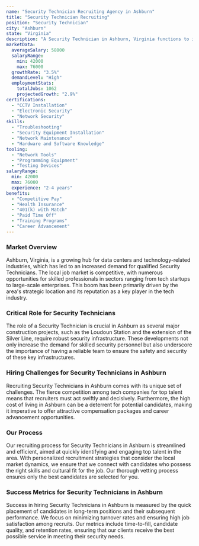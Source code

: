 ```yaml
---
name: "Security Technician Recruiting Agency in Ashburn"
title: "Security Technician Recruiting"
position: "Security Technician"
city: "Ashburn"
state: "Virginia"
description: "A Security Technician in Ashburn, Virginia functions to install, repair, and manage security systems like CCTV cameras, alarms, and fire suppression systems."
marketData:
  averageSalary: 58000
  salaryRange:
    min: 42000
    max: 76000
  growthRate: "3.5%"
  demandLevel: "High"
  employmentStats:
    totalJobs: 1062
    projectedGrowth: "2.9%"
certifications:
  - "CCTV Installation"
  - "Electronic Security"
  - "Network Security"
skills:
  - "Troubleshooting"
  - "Security Equipment Installation"
  - "Network Maintenance"
  - "Hardware and Software Knowledge"
tooling:
  - "Network Tools"
  - "Programming Equipment"
  - "Testing Devices"
salaryRange:
  min: 42000
  max: 76000
  experience: "2-4 years"
benefits:
  - "Competitive Pay"
  - "Health Insurance"
  - "401(k) with Match"
  - "Paid Time Off"
  - "Training Programs"
  - "Career Advancement"
---
```


### Market Overview
Ashburn, Virginia, is a growing hub for data centers and technology-related industries, which has led to an increased demand for qualified Security Technicians. The local job market is competitive, with numerous opportunities for skilled professionals in sectors ranging from tech startups to large-scale enterprises. This boom has been primarily driven by the area's strategic location and its reputation as a key player in the tech industry.

### Critical Role for Security Technicians
The role of a Security Technician is crucial in Ashburn as several major construction projects, such as the Loudoun Station and the extension of the Silver Line, require robust security infrastructure. These developments not only increase the demand for skilled security personnel but also underscore the importance of having a reliable team to ensure the safety and security of these key infrastructures.

### Hiring Challenges for Security Technicians in Ashburn
Recruiting Security Technicians in Ashburn comes with its unique set of challenges. The fierce competition among tech companies for top talent means that recruiters must act swiftly and decisively. Furthermore, the high cost of living in Ashburn can be a deterrent for potential candidates, making it imperative to offer attractive compensation packages and career advancement opportunities.

### Our Process
Our recruiting process for Security Technicians in Ashburn is streamlined and efficient, aimed at quickly identifying and engaging top talent in the area. With personalized recruitment strategies that consider the local market dynamics, we ensure that we connect with candidates who possess the right skills and cultural fit for the job. Our thorough vetting process ensures only the best candidates are selected for you.

### Success Metrics for Security Technicians in Ashburn
Success in hiring Security Technicians in Ashburn is measured by the quick placement of candidates in long-term positions and their subsequent performance. We focus on minimizing turnover rates and ensuring high job satisfaction among recruits. Our metrics include time-to-fill, candidate quality, and retention rates, ensuring that our clients receive the best possible service in meeting their security needs.